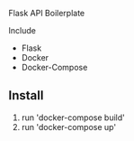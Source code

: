 Flask API Boilerplate

Include
- Flask
- Docker
- Docker-Compose

## Install
1. run 'docker-compose build'
1. run 'docker-compose up'
